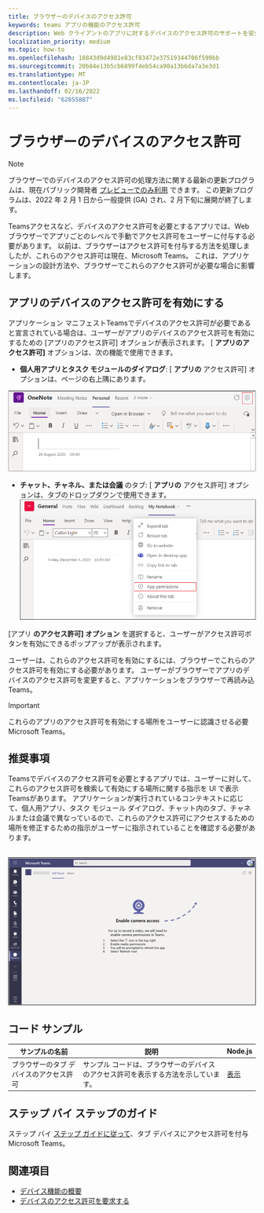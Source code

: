 ```yaml
---
title: ブラウザーのデバイスのアクセス許可
keywords: teams アプリの機能のアクセス許可
description: Web クライアントのアプリに対するデバイスのアクセス許可のサポートを安全に取り戻す
localization_priority: medium
ms.topic: how-to
ms.openlocfilehash: 18843d9d4981e83cf83472e37519344706f599bb
ms.sourcegitcommit: 20b84e13b5cb6899f4eb54ca90a13b6da7a3e3d1
ms.translationtype: MT
ms.contentlocale: ja-JP
ms.lasthandoff: 02/16/2022
ms.locfileid: "62855887"
---
```

# <a name="device-permissions-for-the-browser"></a>ブラウザーのデバイスのアクセス許可

> [!NOTE]
> ブラウザーでのデバイスのアクセス許可の処理方法に関する最新の更新プログラムは、現在パブリック開発者 [プレビューでのみ利用](../../resources/dev-preview/developer-preview-intro.md) できます。 この更新プログラムは、2022 年 2 月 1 日から一般提供 (GA) され、2 月下旬に展開が終了します。


Teamsアクセスなど、デバイスのアクセス許可を必要とするアプリでは、Web ブラウザーでアプリごとのレベルで手動でアクセス許可をユーザーに付与する必要があります。 以前は、ブラウザーはアクセス許可を付与する方法を処理しましたが、これらのアクセス許可は現在、Microsoft Teams。 これは、アプリケーションの設計方法や、ブラウザーでこれらのアクセス許可が必要な場合に影響します。

## <a name="enable-apps-device-permissions"></a>アプリのデバイスのアクセス許可を有効にする
アプリケーション マニフェストTeamsでデバイスのアクセス許可が必要であると[](native-device-permissions.md#specify-permissions)宣言されている場合は、ユーザーがアプリのデバイスのアクセス許可を有効にするための [アプリのアクセス許可] オプションが表示されます。 [ **アプリのアクセス許可]** オプションは、次の機能で使用できます。 

* **個人用アプリとタスク モジュールのダイアログ**: [ **アプリの** アクセス許可] オプションは、ページの右上隅にあります。
<img src="../../assets/images/tabs/apppermissions.png" alt="App permissions button" width="800"/>

* **チャット、チャネル、または会議** のタブ: [ **アプリの** アクセス許可] オプションは、タブのドロップダウンで使用できます。 ![[アプリのアクセス許可] ドロップダウン](../../assets/images/tabs/drop-downapppermissions.png)

[アプリ **のアクセス許可] オプション** を選択すると、ユーザーがアクセス許可ボタンを有効にできるポップアップが表示されます。

ユーザーは、これらのアクセス許可を有効にするには、ブラウザーでこれらのアクセス許可を有効にする必要があります。 ユーザーがブラウザーでアプリのデバイスのアクセス許可を変更すると、アプリケーションをブラウザーで再読み込Teams。

> [!IMPORTANT]
> これらのアプリのアクセス許可を有効にする場所をユーザーに認識させる必要Microsoft Teams。

## <a name="recommendation"></a>推奨事項
Teamsでデバイスのアクセス許可を必要とするアプリでは、ユーザーに対して、これらのアクセス許可を検索して有効にする場所に関する指示を UI で表示Teamsがあります。 アプリケーションが実行されているコンテキストに応じて、個人用アプリ、タスク モジュール ダイアログ、チャット内のタブ、チャネルまたは会議で異なっているので、これらのアクセス許可にアクセスするための場所を修正するための指示がユーザーに指示されていることを確認する必要があります。

</br>
<img src="../../assets/images/tabs/enable-access.png" alt="Enable camera access" width="800"/>

## <a name="code-sample"></a>コード サンプル

|サンプルの名前 | 説明 | Node.js |
|----------------|-----------------|--------------|
| ブラウザーのタブ デバイスのアクセス許可 | サンプル コードは、ブラウザーのデバイスのアクセス許可を表示する方法を示しています。 | [表示](https://github.com/OfficeDev/Microsoft-Teams-Samples/tree/main/samples/tab-device-permissions/nodejs) |

## <a name="step-by-step-guide"></a>ステップ バイ ステップのガイド

ステップ バイ [ステップ ガイドに従って](../../sbs-tab-device-permissions.yml)、タブ デバイスにアクセス許可を付与Microsoft Teams。

## <a name="see-also"></a>関連項目

* [デバイス機能の概要](device-capabilities-overview.md)
* [デバイスのアクセス許可を要求する](native-device-permissions.md)
